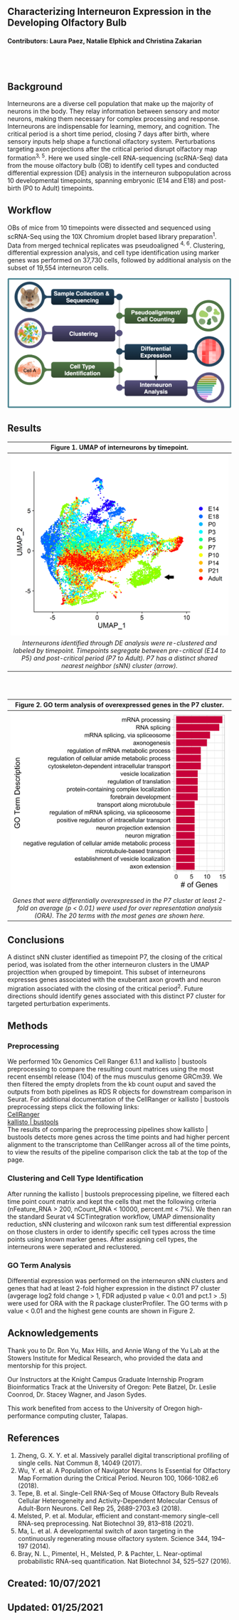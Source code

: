 ## Characterizing Interneuron Expression in the Developing Olfactory Bulb  
#### Contributors: Laura Paez, Natalie Elphick and Christina Zakarian  

<br></br>

## Background   


Interneurons are a diverse cell population that make up the majority of neurons in the body. They relay information between sensory and motor neurons, making them necessary for complex processing and response. Interneurons are indispensable for learning, memory, and cognition. The critical period is a short time period, closing 7 days after birth, where sensory inputs help shape a functional olfactory system. Perturbations targeting axon projections after the critical period disrupt olfactory map formation<sup>3, 5</sup>. Here we used single-cell RNA-sequencing (scRNA-Seq) data from the mouse olfactory bulb (OB) to identify cell types and conducted differential expression (DE) analysis in the interneuron subpopulation across 10 developmental timepoints, spanning embryonic (E14 and E18) and post-birth  (P0 to Adult) timepoints. 



## Workflow 

  
  
OBs of mice from 10 timepoints were dissected and sequenced using scRNA-Seq using the 10X Chromium droplet based library preparation<sup>1</sup>. Data from merged technical replicates was pseudoaligned <sup>4, 6</sup>. Clustering,  differential expression analysis, and cell type identification using marker genes was performed on 37,730 cells, followed by additional analysis on the subset of 19,554 interneuron cells.    

  
![Workflow Diagram](./assets/images/workflow.png)   



## Results  






| Figure 1. UMAP of interneurons by timepoint.| 
|:--:|
| ![Figure 1](Clustering/interneurons/interneuron_analysis_1_files/figure-html/interneuron_timepoints-1_arrow.png)   | 
|  *Interneurons identified through DE analysis  were re-clustered and labeled by timepoint. Timepoints segregate between pre-critical (E14 to P5) and post-critical period (P7 to Adult). P7 has a distinct shared nearest neighbor (sNN) cluster (arrow).* |

<br></br> 

| Figure 2. GO term analysis of overexpressed genes in the P7 cluster.| 
|:--:|
| ![Figure 2](Clustering/interneurons/P7_GO_analysis_files/figure-html/P7_GO-1.png) |
| *Genes that were differentially overexpressed in the P7 cluster at least 2-fold on average (p < 0.01) were used for over representation analysis (ORA). The 20 terms with the most genes are shown here.*|





## Conclusions   


A distinct sNN cluster identified as timepoint P7, the closing of the critical period, was isolated from the other interneuron clusters in the UMAP projecttion when grouped by timepoint. This subset of interneurons expresses genes associated with the exuberant axon growth and neuron migration associated with the closing of the critical period<sup>2</sup>. Future directions should identify genes associated with this distinct P7 cluster for targeted perturbation experiments.


## Methods   


### Preprocessing  

We performed 10x Genomics Cell Ranger 6.1.1 and kallisto \| bustools preprocessing to compare the resulting count matrices using the most recent ensembl release (104) of the mus musculus genome GRCm39. We then filtered the empty droplets from the kb count ouput and saved the outputs from both pipelines as RDS R objects for downstream comparison in Seurat. For additional documentation of the CellRanger or kallisto \| bustools preprocessing steps click the following links:   
<a href="https://natalie-23-gill.github.io/scRNA_Murine_Olfactory_Bulb/Preprocessing/cellranger/cellranger.html">CellRanger</a>   
<a href="https://natalie-23-gill.github.io/scRNA_Murine_Olfactory_Bulb/Preprocessing/kallisto_bustools/kallisto_bustools.html">kallisto \| bustools</a>   
The results of comparing the preprocessing pipelines show kallisto \| bustools detects more genes across the time points and had higher percent alignment to the transcriptome than CellRanger across all of the time points, to view the results of the pipeline comparison click the tab at the top of the page.   
  
### Clustering and Cell Type Identification   

After running the kallisto \| bustools preprocessing pipeline, we filtered each time point count matrix and kept the cells that met the following criteria (nFeature_RNA > 200, nCount_RNA < 10000, percent.mt < 7%). We then ran the standard Seurat v4 SCTintegration workflow, UMAP dimensionality reduction, sNN clustering and wilcoxon rank sum test differential expression on those clusters in order to identify specific cell types across the time points using known marker genes. After assigning cell types, the interneurons were seperated and reclustered.   


### GO Term Analysis

Differential expression was performed on the interneuron sNN clusters and genes that had at least 2-fold higher expression in the distinct P7 cluster (avgerage log2 fold change > 1, FDR adjusted p value < 0.01 and pct.1 > .5) were used for ORA with the R package clusterProfiler. The GO terms with p value < 0.01  and the highest gene counts are shown in Figure 2.  




## Acknowledgements   


Thank you to Dr. Ron Yu, Max Hills, and Annie Wang of the Yu Lab at the Stowers Institute for Medical Research, who provided the data and mentorship for this project.   

Our Instructors at the Knight Campus Graduate Internship Program Bioinformatics Track at the University of Oregon: Pete Batzel, Dr. Leslie Coonrod, Dr. Stacey Wagner, and Jason Sydes.  

This work benefited from access to the University of Oregon high-performance computing cluster, Talapas.   
   
  
## References   

1. Zheng, G. X. Y. et al. Massively parallel digital transcriptional profiling of single cells. Nat Commun 8, 14049 (2017).  
2. Wu, Y. et al. A Population of Navigator Neurons Is Essential for Olfactory Map Formation during the Critical Period. Neuron 100, 1066-1082.e6 (2018).  
3. Tepe, B. et al. Single-Cell RNA-Seq of Mouse Olfactory Bulb Reveals Cellular Heterogeneity and Activity-Dependent Molecular Census of Adult-Born Neurons. Cell Rep 25, 2689-2703.e3 (2018).  
4. Melsted, P. et al. Modular, efficient and constant-memory single-cell RNA-seq preprocessing. Nat Biotechnol 39, 813–818 (2021).  
5. Ma, L. et al. A developmental switch of axon targeting in the continuously regenerating mouse olfactory system. Science 344, 194–197 (2014).  
6. Bray, N. L., Pimentel, H., Melsted, P. & Pachter, L. Near-optimal probabilistic RNA-seq quantification. Nat Biotechnol 34, 525–527 (2016).  


## Created: 10/07/2021
## Updated: 01/25/2021

